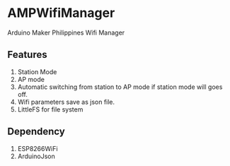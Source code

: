 # AMPWifiManager
Arduino Maker Philippines Wifi Manager

## Features
1. Station Mode
2. AP mode
3. Automatic switching from station to AP mode if station mode will goes off.
4. Wifi parameters save as json file.
5. LittleFS for file system

## Dependency
1. ESP8266WiFi
2. ArduinoJson
